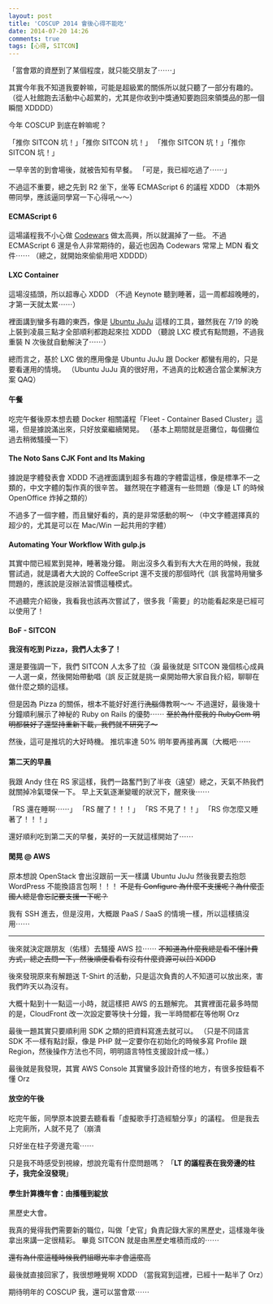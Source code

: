 ```yaml
---
layout: post
title: 'COSCUP 2014 會後心得不能吃'
date: 2014-07-20 14:26
comments: true
tags: [心得, SITCON]
---
```

「當會眾的資歷到了某個程度，就只能交朋友了⋯⋯」

其實今年我不知道我要幹嘛，可能是超級累的關係所以就只聽了一部分有趣的。
（從人社館跑去活動中心超累的，尤其是你收到中獎通知要跑回來領獎品的那一個瞬間 XDDDD）

今年 COSCUP 到底在幹嘛呢？

「推你 SITCON 坑！」「推你 SITCON 坑！」
「推你 SITCON 坑！」「推你 SITCON 坑！」

<!-- more -->

一早辛苦的到會場後，就被告知有早餐。
「可是，我已經吃過了⋯⋯」

不過這不重要，總之先到 R2 坐下，坐等 ECMAScript 6 的議程 XDDD
（本期外帶同學，應該逼同學寫一下心得吼～～）

#### ECMAScript 6
這場議程我不小心做 [Codewars](http://www.codewars.com/r/ggs0WQ) 做太高興，所以就漏掉了一些。
不過 ECMAScript 6 還是令人非常期待的，最近也因為 Codewars 常常上 MDN 看文件⋯⋯
（總之，就開始來偷偷用吧 XDDDD）

#### LXC Container
這場沒插頭，所以超專心 XDDD
（不過 Keynote 聽到睡著，這一周都超晚睡的，才第一天就太累⋯⋯）

裡面講到蠻多有趣的東西，像是 [Ubuntu JuJu](https://juju.ubuntu.com) 這樣的工具，雖然我在 7/19 的晚上裝到凌晨三點才全部順利都跑起來拉 XDDD
（聽說 LXC 模式有點問題，不過我重裝 N 次後就自動解決了⋯⋯）

總而言之，基於 LXC 做的應用像是 Ubuntu JuJu 跟 Docker 都蠻有用的，只是要看運用的情境。
（Ubuntu JuJu 真的很好用，不過真的比較適合當企業解決方案 QAQ）

#### 午餐

吃完午餐後原本想去聽 Docker 相關議程「Fleet - Container Based Cluster」這場，但是據說滿出來，只好放棄繼續閑晃。
（基本上期間就是逛攤位，每個攤位過去稍微騷擾一下）

#### The Noto Sans CJK Font and Its Making

據說是字體發表會 XDDD
不過裡面講到超多有趣的字體雷這樣，像是標準不一之類的，中文字體的製作真的很辛苦。
雖然現在字體還有一些問題（像是 LT 的時候 OpenOffice 炸掉之類的）

不過多了一個字體，而且蠻好看的，真的是非常感動的啊～
（中文字體選擇真的超少的，尤其是可以在 Mac/Win 一起共用的字體）

#### Automating Your Workflow With gulp.js

其實中間已經累到晃神，睡著幾分鐘。
剛出沒多久看到有大大在用的時候，我就嘗試過，就是講者大大說的 CoffeeScript 還不支援的那個時代（誤
我當時用蠻多問題的，應該說是沒辦法習慣這種模式。

不過聽完介紹後，我看我也該再次嘗試了，很多我「需要」的功能看起來是已經可以使用了！

#### BoF - SITCON

**我沒有吃到 Pizza，我們人太多了！**

還是要強調一下，我們 SITCON 人太多了拉（淚
最後就是 SITCON 幾個核心成員一人選一桌，然後開始帶動唱（誤
反正就是挑一桌開始帶大家自我介紹，聊聊在做什麼之類的這樣。

但是因為 Pizza 的關係，根本不能好好進行<del>洗腦</del>傳教啊～～
不過還好，最後幾十分鐘順利展示了神秘的 Ruby on Rails 的優勢⋯⋯
<del>至於為什麼我的 RubyGem 明明都裝好了還堅持重新下載，我們就不研究了～</del>

然後，這可是推坑的大好時機。
推坑率達 50% 明年要再接再厲（大概吧⋯⋯

#### 第二天的早晨

我跟 Andy 住在 RS 家這樣，我們一路奮鬥到了半夜（遠望）總之，天氣不熱我們就關掉冷氣環保一下。
早上天氣逐漸變暖的狀況下，醒來後⋯⋯

「RS 還在睡啊⋯⋯」
「RS 醒了！！！」
「RS 不見了！！」
「RS 你怎麼又睡著了！！！」

還好順利吃到第二天的早餐，美好的一天就這樣開始了⋯⋯

#### 閑晃 @ AWS

原本想說 OpenStack 會出沒跟前一天一樣講 Ubuntu JuJu 然後我要去抱怨 WordPress 不能換語言包啊！！！
<del>不是有 Configure 為什麼不支援呢？為什麼歪國人總是會忘記要支援一下呢？</del>

我有 SSH 進去，但是沒用，大概跟 PaaS / SaaS 的情境一樣，所以這樣搞沒用⋯⋯

---

後來就決定跟朋友（佑樣）去騷擾 AWS 拉⋯⋯
<del>不知道為什麼我總是看不懂計費方式，總之去問一下，然後順便看看有沒有什麼資源可以凹 XDDD</del>

後來發現原來有解題送 T-Shirt 的活動，只是這次負責的人不知道可以放出來，害我們昨天以為沒有。

大概十點到十一點這一小時，就這樣把 AWS 的五題解完。
其實裡面花最多時間的是，CloudFront 改一次設定要等快十分鐘，我一半時間都在等他啊 Orz

最後一題其實只要順利用 SDK 之類的把資料寫進去就可以。
（只是不同語言 SDK 不一樣有點討厭，像是 PHP 就一定要你在初始化的時候多寫 Profile 跟 Region，然後操作方法也不同，明明語言特性支援設計成一樣。）

最後就是我發現，其實 AWS Console 其實蠻多設計奇怪的地方，有很多按鈕看不懂 Orz

#### 放空的午後

吃完午飯，同學原本說要去聽看看「虛擬歌手打造經驗分享」的議程。
但是我去上完廁所，人就不見了（崩潰

只好坐在柱子旁邊充電⋯⋯

只是我不時感受到視線，想說充電有什麼問題嗎？
「**LT 的議程表在我旁邊的柱子，我完全沒發現**」

#### 學生計算機年會：由播種到綻放

黑歷史大會。

我真的覺得我們需要新的職位，叫做「史官」負責記錄大家的黑歷史，這樣幾年後拿出來講一定很精彩。
畢竟 SITCON 就是由黑歷史堆積而成的⋯⋯

<del>還有為什麼這種時候我們組曝光率才會這麼高</del>


最後就直接回家了，我很想睡覺啊 XDDD
（當我寫到這裡，已經十一點半了 Orz）

期待明年的 COSCUP 我，還可以當會眾⋯⋯
